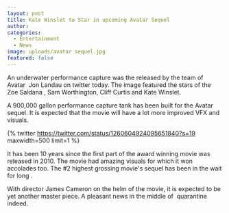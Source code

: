 ```yaml
---
layout: post
title: Kate Winslet to Star in upcoming Avatar Sequel
author:
categories:
  - Entertainment
  - News
image: uploads/avatar sequel.jpg
featured: false
---
```


An underwater performance capture was the released by the team of Avatar&nbsp; Jon Landau on twitter today. The image featured the stars of the Zoe Saldana , Sam Worthington, Cliff Curtis and Kate Winslet.

A 900,000 gallon performance capture tank has been built for the Avatar sequel. It is expected that the movie will have a lot more improved VFX and visuals.

{% twitter https://twitter.com/status/1260604924095651840?s=19 maxwidth=500 limit=1 %}

It has been 10 years since the first part of the award winning movie was released in 2010. The movie had amazing visuals for which it won accolades too. The \#2 highest grossing movie's sequel has been in the wait for long .

With director James Cameron on the helm of the movie, it is expected to be yet another master piece. A pleasant news in the middle of&nbsp; quarantine indeed.
